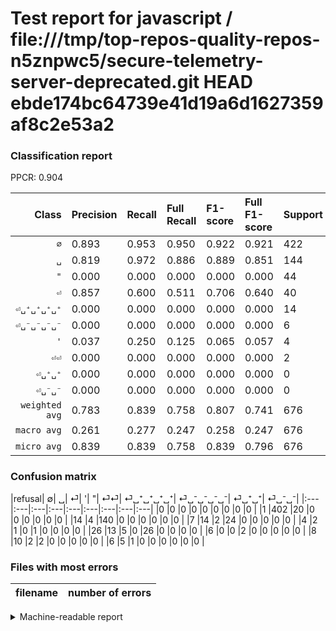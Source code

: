 # Test report for javascript / file:///tmp/top-repos-quality-repos-n5znpwc5/secure-telemetry-server-deprecated.git HEAD ebde174bc64739e41d19a6d1627359af8c2e53a2

### Classification report

PPCR: 0.904

| Class | Precision | Recall | Full Recall | F1-score | Full F1-score | Support | Full Support | PPCR |
|------:|:----------|:-------|:------------|:---------|:---------|:--------|:-------------|:-----|
| `∅` | 0.893| 0.953| 0.950| 0.922| 0.921| 422| 423| 0.998 |
| `␣` | 0.819| 0.972| 0.886| 0.889| 0.851| 144| 158| 0.911 |
| `"` | 0.000| 0.000| 0.000| 0.000| 0.000| 44| 70| 0.629 |
| `⏎` | 0.857| 0.600| 0.511| 0.706| 0.640| 40| 47| 0.851 |
| `⏎␣⁺␣⁺␣⁺␣⁺` | 0.000| 0.000| 0.000| 0.000| 0.000| 14| 22| 0.636 |
| `⏎␣⁻␣⁻␣⁻␣⁻` | 0.000| 0.000| 0.000| 0.000| 0.000| 6| 12| 0.500 |
| `'` | 0.037| 0.250| 0.125| 0.065| 0.057| 4| 8| 0.500 |
| `⏎⏎` | 0.000| 0.000| 0.000| 0.000| 0.000| 2| 8| 0.250 |
| `⏎␣⁺␣⁺` | 0.000| 0.000| 0.000| 0.000| 0.000| 0| 0| 0.000 |
| `⏎␣⁻␣⁻` | 0.000| 0.000| 0.000| 0.000| 0.000| 0| 0| 0.000 |
| `weighted avg` | 0.783| 0.839| 0.758| 0.807| 0.741| 676| 748| 0.904 |
| `macro avg` | 0.261| 0.277| 0.247| 0.258| 0.247| 676| 748| 0.904 |
| `micro avg` | 0.839| 0.839| 0.758| 0.839| 0.796| 676| 748| 0.904 |

### Confusion matrix

|refusal|  ∅| ␣| ⏎| '| "| ⏎⏎| ⏎␣⁺␣⁺␣⁺␣⁺| ⏎␣⁻␣⁻␣⁻␣⁻| ⏎␣⁺␣⁺| ⏎␣⁻␣⁻| 
|:---|:---|:---|:---|:---|:---|:---|:---|:---|
|0 |0 |0 |0 |0 |0 |0 |0 |0 |
|1 |402 |20 |0 |0 |0 |0 |0 |0 |
|14 |4 |140 |0 |0 |0 |0 |0 |0 |
|7 |14 |2 |24 |0 |0 |0 |0 |0 |
|4 |2 |1 |0 |1 |0 |0 |0 |0 |
|26 |13 |5 |0 |26 |0 |0 |0 |0 |
|6 |0 |0 |2 |0 |0 |0 |0 |0 |
|8 |10 |2 |2 |0 |0 |0 |0 |0 |
|6 |5 |1 |0 |0 |0 |0 |0 |0 |

### Files with most errors

| filename | number of errors|
|:----:|:-----|

<details>
    <summary>Machine-readable report</summary>
```json
{
  "cl_report": {"\"": {"f1-score": 0.0, "precision": 0.0, "recall": 0.0, "support": 44}, "\u0027": {"f1-score": 0.06451612903225806, "precision": 0.037037037037037035, "recall": 0.25, "support": 4}, "macro avg": {"f1-score": 0.25813057194861766, "precision": 0.26062266778056253, "recall": 0.2774828857293312, "support": 676}, "micro avg": {"f1-score": 0.8387573964497042, "precision": 0.8387573964497042, "recall": 0.8387573964497042, "support": 676}, "weighted avg": {"f1-score": 0.8070785528891157, "precision": 0.7830107484358496, "recall": 0.8387573964497042, "support": 676}, "\u2205": {"f1-score": 0.9220183486238532, "precision": 0.8933333333333333, "recall": 0.95260663507109, "support": 422}, "\u23ce": {"f1-score": 0.7058823529411764, "precision": 0.8571428571428571, "recall": 0.6, "support": 40}, "\u23ce\u23ce": {"f1-score": 0.0, "precision": 0.0, "recall": 0.0, "support": 2}, "\u23ce\u2423\u207a\u2423\u207a": {"f1-score": 0.0, "precision": 0.0, "recall": 0.0, "support": 0}, "\u23ce\u2423\u207a\u2423\u207a\u2423\u207a\u2423\u207a": {"f1-score": 0.0, "precision": 0.0, "recall": 0.0, "support": 14}, "\u23ce\u2423\u207b\u2423\u207b": {"f1-score": 0.0, "precision": 0.0, "recall": 0.0, "support": 0}, "\u23ce\u2423\u207b\u2423\u207b\u2423\u207b\u2423\u207b": {"f1-score": 0.0, "precision": 0.0, "recall": 0.0, "support": 6}, "\u2423": {"f1-score": 0.8888888888888888, "precision": 0.8187134502923976, "recall": 0.9722222222222222, "support": 144}},
  "cl_report_full": {"\"": {"f1-score": 0.0, "precision": 0.0, "recall": 0.0, "support": 70}, "\u0027": {"f1-score": 0.05714285714285714, "precision": 0.037037037037037035, "recall": 0.125, "support": 8}, "macro avg": {"f1-score": 0.24691688862428057, "precision": 0.26062266778056253, "recall": 0.2472068857168507, "support": 748}, "micro avg": {"f1-score": 0.7963483146067415, "precision": 0.8387573964497042, "recall": 0.7580213903743316, "support": 748}, "weighted avg": {"f1-score": 0.7414067356588291, "precision": 0.7323779889414564, "recall": 0.7580213903743316, "support": 748}, "\u2205": {"f1-score": 0.9209621993127147, "precision": 0.8933333333333333, "recall": 0.950354609929078, "support": 423}, "\u23ce": {"f1-score": 0.64, "precision": 0.8571428571428571, "recall": 0.5106382978723404, "support": 47}, "\u23ce\u23ce": {"f1-score": 0.0, "precision": 0.0, "recall": 0.0, "support": 8}, "\u23ce\u2423\u207a\u2423\u207a": {"f1-score": 0.0, "precision": 0.0, "recall": 0.0, "support": 0}, "\u23ce\u2423\u207a\u2423\u207a\u2423\u207a\u2423\u207a": {"f1-score": 0.0, "precision": 0.0, "recall": 0.0, "support": 22}, "\u23ce\u2423\u207b\u2423\u207b": {"f1-score": 0.0, "precision": 0.0, "recall": 0.0, "support": 0}, "\u23ce\u2423\u207b\u2423\u207b\u2423\u207b\u2423\u207b": {"f1-score": 0.0, "precision": 0.0, "recall": 0.0, "support": 12}, "\u2423": {"f1-score": 0.8510638297872339, "precision": 0.8187134502923976, "recall": 0.8860759493670886, "support": 158}},
  "ppcr": 0.9037433155080213
}
```
</details>
